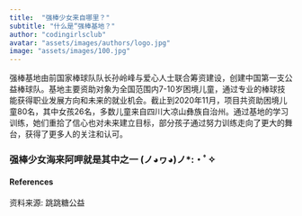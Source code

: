 ```yaml
---
title:  "强棒少女来自哪里？"
subtitle: "什么是“强棒基地？"
author: "codingirlsclub"
avatar: "assets/images/authors/logo.jpg"
image: "assets/images/100.jpg"
---
```

  

强棒基地由前国家棒球队队长孙岭峰与爱心人士联合筹资建设，创建中国第一支公益棒球队。基地主要资助对象为全国范围内7-10岁困境儿童，通过专业的棒球技能获得职业发展方向和未来的就业机会。截止到2020年11月，项目共资助困境儿童80名，其中女孩26名，多数儿童来自四川大凉山彝族自治州。通过基地的学习训练，她们重拾了信心也对未来建立目标，部分孩子通过努力训练走向了更大的舞台，获得了更多人的关注和认可。  

### 强棒少女海来阿呷就是其中之一 (ノ◕ヮ◕)ノ*:・ﾟ✧  

#### References
资料来源: 跳跳糖公益
